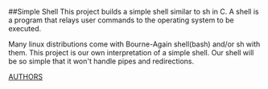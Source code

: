 ##Simple Shell
This project builds a simple shell similar to sh in C.
A shell is a program that relays user commands to the operating system to be executed.

Many linux distributions come with Bourne-Again shell(bash) and/or sh with them. This project is
our own interpretation of a simple shell. Our shell will be so simple that it won't handle pipes
and redirections.

[AUTHORS](https://github.com/sumutoni/AUTHORS)
